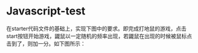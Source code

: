 # Javascript-test
在starter代码文件的基础上，实现下图中的要求。即完成打地鼠的游戏，点击start按钮开始游戏，鼹鼠以一定随机的频率出现，若鼹鼠在出现的时候被鼠标点击到了，则加一分。如下图所示：



